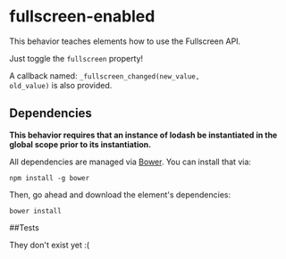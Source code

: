 # fullscreen-enabled
   
This behavior teaches elements how to use the Fullscreen API.

Just toggle the <code>fullscreen</code> property!

A callback named: <code>_fullscreen_changed(new_value, old_value)</code> is also provided. 


## Dependencies

**This behavior requires that an instance of lodash be instantiated in the global scope prior to its instantiation.**

All dependencies are managed via [Bower](http://bower.io/). You can
install that via:

    npm install -g bower

Then, go ahead and download the element's dependencies:

    bower install


##Tests

They don't exist yet :(